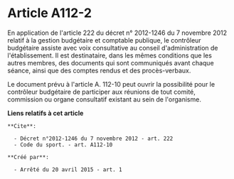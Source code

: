 # Article A112-2

En application de l'article 222 du décret n° 2012-1246 du 7 novembre 2012 relatif à la gestion budgétaire et comptable
publique, le contrôleur budgétaire assiste avec voix consultative au conseil d'administration de l'établissement. Il est
destinataire, dans les mêmes conditions que les autres membres, des documents qui sont communiqués avant chaque séance, ainsi
que des comptes rendus et des procès-verbaux. 

Le document prévu à l'article A. 112-10 peut ouvrir la possibilité pour le contrôleur budgétaire de participer aux réunions
de tout comité, commission ou organe consultatif existant au sein de l'organisme.

**Liens relatifs à cet article**

	**Cite**:

	  - Décret n°2012-1246 du 7 novembre 2012 - art. 222
	  - Code du sport. - art. A112-10

	**Créé par**:

	  - Arrêté du 20 avril 2015 - art. 1
